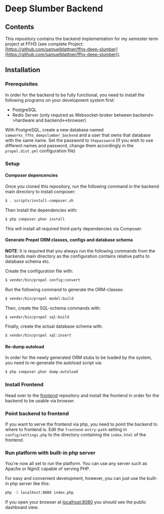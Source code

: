 # Deep Slumber Backend

## Contents
This repository contains the backend implementation for my semester term project at FFHS (see complete Project: [https://github.com/samuelblattner/ffhs-deep-slumber](https://github.com/samuelblattner/ffhs-deep-slumber)).

## Installation

### Prerequisites

In order for the backend to be fully functional, you need to install the following programs on your development system first:

* PostgreSQL 
* Redis Server (only required as Websocket-broker between backend<->hardware and backend<->browser)

With PostgreSQL, create a new database named `samworks_ffhs_deepslumber_backend` and a user that owns that database with the same name. Set the password to `thepassword` (If you wish to use different names and password, change them accordingly in the `propel.dist.yml` configuration file)

### Setup

#### Composer depencencies
Once you cloned this repository, run the following command in the backend main directory to install composer:

```bash
$ . scripts/install-composer.sh
```

Then install the dependencies with:
````bash
$ php composer.phar install
````

This will install all required third-party dependencies via Composer.

#### Generate Propel ORM classes, configs and database schema
**NOTE**: It is required that you always run the following commands from the backends main directory as the
configuration contains relative paths to database schema etc.

Create the configuration file with:

```bash
$ vendor/bin/propel config:convert
```
 
Run the following command to generate the ORM-classes:

```bash
$ vendor/bin/propel model:build
```

Then, create the SQL-schema commands with:

```bash
$ vendor/bin/propel sql:build
``` 

Finally, create the actual database schema with:
```bash
$ vendor/bin/propel sql:insert
```

#### Re-dump autoload
In order for the newly generated ORM stubs to be loaded by the system, you need to re-generate the autoload script via:

```bash
$ php composer.phar dump-autoload
```

### Install Frontend
Head over to the [frontend](https://github.com/samuelblattner/ffhs-deep-slumber-frontend) repository and install the frontend in order for the backend to be usable via browser.

### Point backend to frontend
If you want to serve the frontend via php, you need to point the backend to where to frontend is.
Edit the `frontend-entry-path` setting in `config/settings.php` to the directory containing the `index.html` of the frontend.

### Run platform with built-in php server
You're now all set to run the platform. You can use any server such as Apache or NginX capable of serving PHP. 

For easy and convenient development, however, you can just use the built-in php server like this:

``` bash
php -S localhost:8080 index.php
```

If you open your browser at [localhost:8080](http://localhost:8080) you should see the public dashboard view.